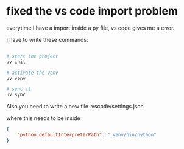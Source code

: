 # fixed the vs code import problem

everytime I have a import inside a py file, vs code gives me a error.

I have to write these commands:

```bash

# start the project
uv init

# activate the venv 
uv venv

# sync it
uv sync
```

Also you need to write a new file 
.vscode/settings.json

where this needs to be inside 
```json
{
    "python.defaultInterpreterPath": ".venv/bin/python" 
}
```
